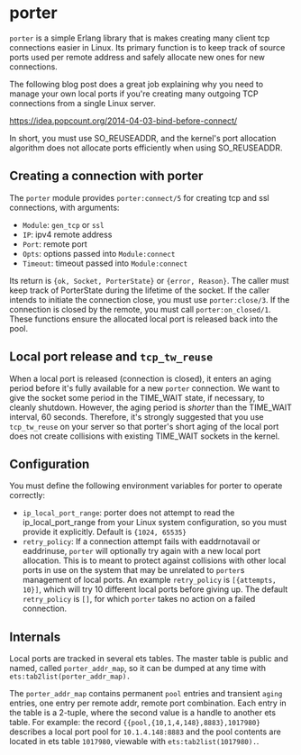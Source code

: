# porter

`porter` is a simple Erlang library that is makes creating many client tcp
connections easier in Linux. Its primary function is to keep track of source ports
used per remote address and safely allocate new ones for new connections.

The following blog post does a great job explaining why you need to manage your
own local ports if you're creating many outgoing TCP connections from a single
Linux server.

https://idea.popcount.org/2014-04-03-bind-before-connect/

In short, you must use SO_REUSEADDR, and the kernel's port allocation algorithm
does not allocate ports efficiently when using SO_REUSEADDR.

## Creating a connection with porter
The `porter` module provides `porter:connect/5` for creating tcp and ssl connections,
with arguments:
   * `Module`: `gen_tcp` or `ssl`
   * `IP`: ipv4 remote address
   * `Port`: remote port
   * `Opts`: options passed into `Module:connect`
   * `Timeout`: timeout passed into `Module:connect`
   
Its return is `{ok, Socket, PorterState}` or `{error, Reason}`. The caller must
keep track of PorterState during the lifetime of the socket. If the caller intends
to initiate the connection close, you must use `porter:close/3`. If the connection
is closed by the remote, you must call `porter:on_closed/1`. These functions ensure
the allocated local port is released back into the pool.

## Local port release and `tcp_tw_reuse`
When a local port is released (connection is closed), it enters an aging period before
it's fully available for a new `porter` connection. We want to give the socket some
period in the TIME_WAIT state, if necessary, to cleanly shutdown. However, the aging
period is _shorter_ than the TIME_WAIT interval, 60 seconds. Therefore, it's strongly
suggested that you use `tcp_tw_reuse` on your server so that porter's short aging of the
local port does not create collisions with existing TIME_WAIT sockets in the kernel.

## Configuration
You must define the following environment variables for porter to operate correctly:
  * `ip_local_port_range`: porter does not attempt to read the ip_local_port_range from your
  Linux system configuration, so you must provide it explicitly. Default is `{1024, 65535}`
  * `retry_policy`: If a connection attempt fails with eaddrnotavail or eaddrinuse, `porter`
  will optionally try again with a new local port allocation. This is to meant to protect
  against collisions with other local ports in use on the system that may be unrelated to
  `porter`s management of local ports. An example `retry_policy` is `[{attempts, 10}]`, which
  will try 10 different local ports before giving up. The default `retry_policy` is `[]`,
  for which `porter` takes no action on a failed connection.
  
## Internals
Local ports are tracked in several ets tables. The master table is public and named,
called `porter_addr_map`, so it can be dumped at any time with `ets:tab2list(porter_addr_map).`

The `porter_addr_map` contains permanent `pool` entries and transient `aging` entries, one entry
per remote addr, remote port combination. Each entry in the table is a 2-tuple, where the second
value is a handle to another ets table. For example: the record `{{pool,{10,1,4,148},8883},1017980}`
describes a local port pool for `10.1.4.148:8883` and the pool contents are located in ets
table `1017980`, viewable with `ets:tab2list(1017980).`.
